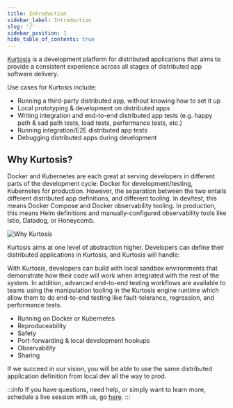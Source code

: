 ```yaml
---
title: Introduction
sidebar_label: Introduction
slug: '/'
sidebar_position: 1
hide_table_of_contents: true
---
```


[Kurtosis](https://www.kurtosis.com) is a development platform for distributed applications that aims to provide a consistent experience across all stages of distributed app software delivery.

Use cases for Kurtosis include:

- Running a third-party distributed app, without knowing how to set it up
- Local prototyping & development on distributed apps
- Writing integration and end-to-end distributed app tests (e.g. happy path & sad path tests, load tests, performance tests, etc.)
- Running integration/E2E distributed app tests
- Debugging distributed apps during development

## Why Kurtosis?

Docker and Kubernetes are each great at serving developers in different parts of the development cycle: Docker for development/testing, Kubernetes for production. However, the separation between the two entails different distributed app definitions, and different tooling. In dev/test, this means Docker Compose and Docker observability tooling. In production, this means Helm definitions and manually-configured observability tools like Istio, Datadog, or Honeycomb.

![Why Kurtosis](@site/static/img/home/kurtosis-utility.png)

Kurtosis aims at one level of abstraction higher. Developers can define their distributed applications in Kurtosis, and Kurtosis will handle:

With Kurtosis, developers can build with local sandbox environments that demonstrate how their code will work when integrated with the rest of the system. In addition, advanced end-to-end testing workflows are available to teams using the manipulation tooling in the Kurtosis engine runtime which allow them to do end-to-end testing like fault-tolerance, regression, and performance tests.

- Running on Docker or Kubernetes
- Reproduceability
- Safety
- Port-forwarding & local development hookups
- Observability
- Sharing

If we succeed in our vision, you will be able to use the same distributed application definition from local dev all the way to prod.

:::info
If you have questions, need help, or simply want to learn more, schedule a live session with us, go [here](https://calendly.com/d/zgt-f2c-66p/kurtosis-onboarding).
:::
